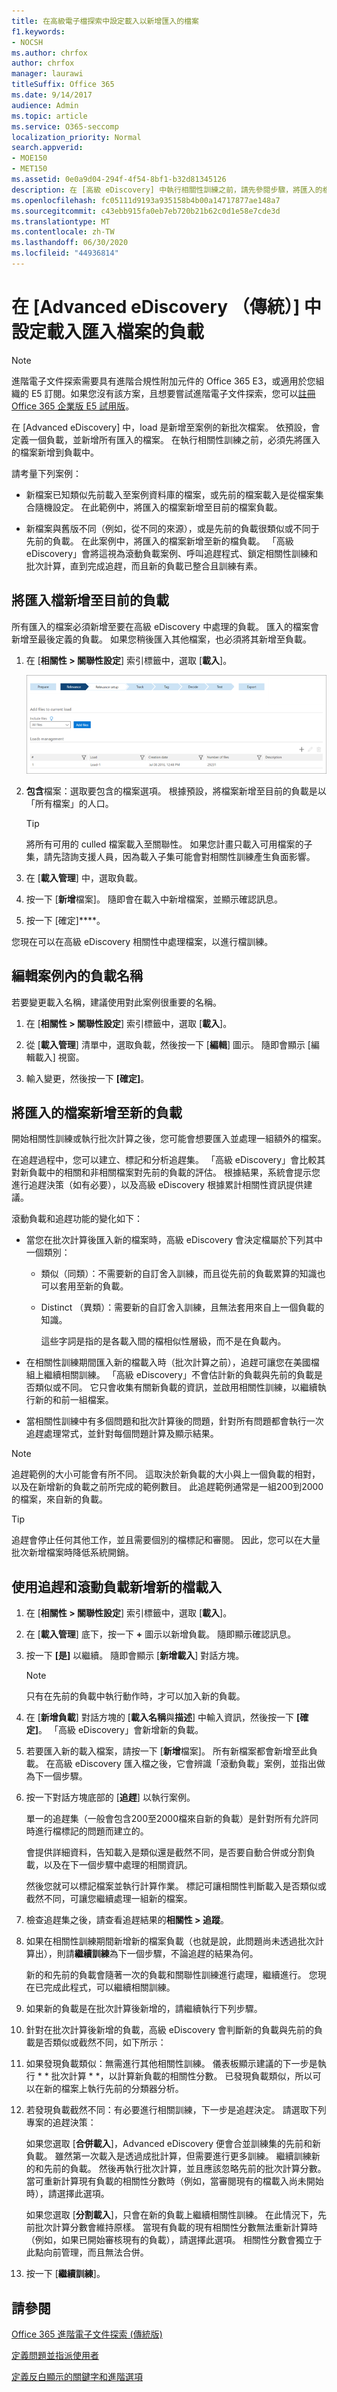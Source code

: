 ```yaml
---
title: 在高級電子檔探索中設定載入以新增匯入的檔案
f1.keywords:
- NOCSH
ms.author: chrfox
author: chrfox
manager: laurawi
titleSuffix: Office 365
ms.date: 9/14/2017
audience: Admin
ms.topic: article
ms.service: O365-seccomp
localization_priority: Normal
search.appverid:
- MOE150
- MET150
ms.assetid: 0e0a9d04-294f-4f54-8bf1-b32d81345126
description: 在 [高級 eDiscovery] 中執行相關性訓練之前，請先參閱步驟，將匯入的檔案新增至檔案的最後一個已定義的負載（或批次處理）。
ms.openlocfilehash: fc05111d9193a935158b4b00a14717877ae148a7
ms.sourcegitcommit: c43ebb915fa0eb7eb720b21b62c0d1e58e7cde3d
ms.translationtype: MT
ms.contentlocale: zh-TW
ms.lasthandoff: 06/30/2020
ms.locfileid: "44936814"
---
```

# <a name="set-up-loads-to-add-imported-files-in-advanced-ediscovery-classic"></a>在 [Advanced eDiscovery （傳統）] 中設定載入匯入檔案的負載

> [!NOTE]
> 進階電子文件探索需要具有進階合規性附加元件的 Office 365 E3，或適用於您組織的 E5 訂閱。如果您沒有該方案，且想要嘗試進階電子文件探索，您可以[註冊 Office 365 企業版 E5 試用版](https://go.microsoft.com/fwlink/p/?LinkID=698279)。 
  
在 [Advanced eDiscovery] 中，load 是新增至案例的新批次檔案。 依預設，會定義一個負載，並新增所有匯入的檔案。 在執行相關性訓練之前，必須先將匯入的檔案新增到負載中。 
  
請考量下列案例：
  
- 新檔案已知類似先前載入至案例資料庫的檔案，或先前的檔案載入是從檔案集合隨機設定。 在此範例中，將匯入的檔案新增至目前的檔案負載。
    
- 新檔案與舊版不同（例如，從不同的來源），或是先前的負載很類似或不同于先前的負載。 在此案例中，將匯入的檔案新增至新的檔負載。 「高級 eDiscovery」會將這視為滾動負載案例、呼叫追趕程式、鎖定相關性訓練和批次計算，直到完成追趕，而且新的負載已整合且訓練有素。 
    
## <a name="adding-imported-files-to-the-current-load"></a>將匯入檔新增至目前的負載

所有匯入的檔案必須新增至要在高級 eDiscovery 中處理的負載。 匯入的檔案會新增至最後定義的負載。 如果您稍後匯入其他檔案，也必須將其新增至負載。
  
1. 在 [**相關性 \> 關聯性設定**] 索引標籤中，選取 [**載入**]。
    
    ![相關性設定負載索引標籤](../media/278aac7f-655f-462f-852a-6baa5d818768.png)
  
2. **包含**檔案：選取要包含的檔案選項。 根據預設，將檔案新增至目前的負載是以「所有檔案」的人口。
    
    > [!TIP]
    > 將所有可用的 culled 檔案載入至關聯性。 如果您計畫只載入可用檔案的子集，請先諮詢支援人員，因為載入子集可能會對相關性訓練產生負面影響。 
  
3. 在 [**載入管理**] 中，選取負載。
    
4. 按一下 [**新增**檔案]。 隨即會在載入中新增檔案，並顯示確認訊息。 
    
5. 按一下 [確定]****。
    
您現在可以在高級 eDiscovery 相關性中處理檔案，以進行檔訓練。
  
## <a name="editing-a-load-name-within-a-case"></a>編輯案例內的負載名稱

若要變更載入名稱，建議使用對此案例很重要的名稱。
  
1. 在 [**相關性 \> 關聯性設定**] 索引標籤中，選取 [**載入**]。
    
2. 從 [**載入管理**] 清單中，選取負載，然後按一下 [**編輯**] 圖示。 隨即會顯示 [編輯載入] 視窗。 
    
3. 輸入變更，然後按一下 **[確定]**。
    
## <a name="adding-imported-files-to-a-new-load"></a>將匯入的檔案新增至新的負載

開始相關性訓練或執行批次計算之後，您可能會想要匯入並處理一組額外的檔案。 
  
在追趕過程中，您可以建立、標記和分析追趕集。 「高級 eDiscovery」會比較其對新負載中的相關和非相關檔案對先前的負載的評估。 根據結果，系統會提示您進行追趕決策（如有必要），以及高級 eDiscovery 根據累計相關性資訊提供建議。 
  
滾動負載和追趕功能的變化如下： 
  
- 當您在批次計算後匯入新的檔案時，高級 eDiscovery 會決定檔屬於下列其中一個類別：
    
  - 類似（同類）：不需要新的自訂舍入訓練，而且從先前的負載累算的知識也可以套用至新的負載。 
    
  - Distinct （異類）：需要新的自訂舍入訓練，且無法套用來自上一個負載的知識。 
    
    這些字詞是指的是各載入間的檔相似性層級，而不是在負載內。 
    
- 在相關性訓練期間匯入新的檔載入時（批次計算之前），追趕可讓您在美國檔組上繼續相關訓練。 「高級 eDiscovery」不會估計新的負載與先前的負載是否類似或不同。 它只會收集有關新負載的資訊，並啟用相關性訓練，以繼續執行新的和前一組檔案。 
    
- 當相關性訓練中有多個問題和批次計算後的問題，針對所有問題都會執行一次追趕處理常式，並針對每個問題計算及顯示結果。
    
> [!NOTE]
> 追趕範例的大小可能會有所不同。 這取決於新負載的大小與上一個負載的相對，以及在新增新的負載之前所完成的範例數目。 此追趕範例通常是一組200到2000的檔案，來自新的負載。 
  
> [!TIP]
> 追趕會停止任何其他工作，並且需要個別的檔標記和審閱。 因此，您可以在大量批次新增檔案時降低系統開銷。 
  
## <a name="adding-a-new-file-load-using-catch-up-and-rolling-loads"></a>使用追趕和滾動負載新增新的檔載入

1. 在 [**相關性 \> 關聯性設定**] 索引標籤中，選取 [**載入**]。
    
2. 在 [**載入管理**] 底下，按一下 **+** 圖示以新增負載。 隨即顯示確認訊息。 
    
3. 按一下 **[是]** 以繼續。 隨即會顯示 [**新增載入**] 對話方塊。 
    
    > [!NOTE]
    > 只有在先前的負載中執行動作時，才可以加入新的負載。 
  
4. 在 [**新增負載**] 對話方塊的 [**載入名稱**與**描述**] 中輸入資訊，然後按一下 **[確定]**。 「高級 eDiscovery」會新增新的負載。
    
5. 若要匯入新的載入檔案，請按一下 [**新增**檔案]。 所有新檔案都會新增至此負載。 在高級 eDiscovery 匯入檔之後，它會辨識「滾動負載」案例，並指出做為下一個步驟。
    
6. 按一下對話方塊底部的 [**追趕**] 以執行案例。 
    
    單一的追趕集（一般會包含200至2000檔來自新的負載）是針對所有允許同時進行檔標記的問題而建立的。
    
    會提供詳細資料，告知載入是類似還是截然不同，是否要自動合併或分割負載，以及在下一個步驟中處理的相關資訊。
    
    然後您就可以標記檔案並執行計算作業。 標記可讓相關性判斷載入是否類似或截然不同，可讓您繼續處理一組新的檔案。
    
7. 檢查追趕集之後，請查看追趕結果的**相關性 \> 追蹤**。 
    
1. 如果在相關性訓練期間新增新的檔案負載（也就是說，此問題尚未透過批次計算出），則請**繼續訓練**為下一個步驟，不論追趕的結果為何。 
    
    新的和先前的負載會隨著一次的負載和關聯性訓練進行處理，繼續進行。 您現在已完成此程式，可以繼續相關訓練。 
    
2. 如果新的負載是在批次計算後新增的，請繼續執行下列步驟。
    
8. 針對在批次計算後新增的負載，高級 eDiscovery 會判斷新的負載與先前的負載是否類似或截然不同，如下所示：
    
1. 如果發現負載類似：無需進行其他相關性訓練。 儀表板顯示建議的下一步是執行 * * 批次計算 * *，以計算新負載的相關性分數。 已發現負載類似，所以可以在新的檔案上執行先前的分類器分析。 
    
2. 若發現負載截然不同：有必要進行相關訓練，下一步是追趕決定。 請選取下列專案的追趕決策：
    
    如果您選取 [**合併載入**]，Advanced eDiscovery 便會合並訓練集的先前和新負載。 雖然第一次載入是透過成批計算，但需要進行更多訓練。 繼續訓練新的和先前的負載。 然後再執行批次計算，並且應該忽略先前的批次計算分數。 當可重新計算現有負載的相關性分數時（例如，當審閱現有的檔載入尚未開始時），請選擇此選項。
    
    如果您選取 [**分割載入**]，只會在新的負載上繼續相關性訓練。 在此情況下，先前批次計算分數會維持原樣。 當現有負載的現有相關性分數無法重新計算時（例如，如果已開始審核現有的負載），請選擇此選項。 相關性分數會獨立于此點向前管理，而且無法合併。
    
3. 按一下 [**繼續訓練**]。
    
## <a name="see-also"></a>請參閱

[Office 365 進階電子文件探索 (傳統版)](office-365-advanced-ediscovery.md)
  
[定義問題並指派使用者](define-issues-and-assign-users.md)
  
[定義反白顯示的關鍵字和進階選項](define-highlighted-keywords-and-advanced-options.md)

